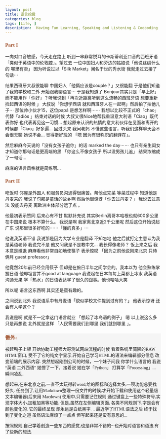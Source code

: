 ```yaml
---
layout: post  
title: 语言拾趣  
categories: blog  
tags: [Life, ]  
description:  Having Fun Learning, Speaking and Listening & Cooooding 
---
```

<h3 style="color: sienna; font-family: Quaver">Part I</h3>

一向对口音敏感，今天走在路上 听到一串非常悦耳的卡斯蒂利亚口音的西班牙语「类似于英语中的伦敦腔」。望过去 一位中国妇人和旁边的姑娘说「他说丝绸什么的 哪里有卖」 因为听说过以「Silk Market」闻名于世的秀水街  我就走过去接了句话⋯  


结果西班牙大叔很能聊 中国妇人「他俩应该是couple？」又很能翻 于是他们知道了我的学校和二外  开始跟我聊语言⋯ 于是我知道了 Bonjour其实只是「早上好」而不能用作「你好」？听我说到「再次近距离听到这么流畅的西班牙语 想要重新捡起西语的时候 」 
大叔说「你想学西语 就和西班牙人在一起啊」然后拍了拍他儿子⋯ 那位帅小伙才15，这位papá 是想怎样啊⋯⋯ 我想以比较不正式的「chao」代替「adiós 」结束对话的时候  大叔又很Nice地帮我重温意大利语「Ciao」既代表你好 也代表再见这一习惯… 想起原来认识的热情的意大利伙伴在见面和离开的时候都「Ciao」好多遍… 回过头来 我问老妈 不懂这些语言，听我们这样聊天会不会很无聊 她说不会…  觉得挺好玩的 「嗯 因为有很称职的翻译在」。

然后麻麻今天说的「没有女孩子追你」的话 marked the day⋯⋯ 也只有亲生闺女才知道你那句话是更高端的黑 「你这么不像女孩子 所以没男孩儿追」 结果浓缩成了一句话… 

麻麻的语言风格就是简练啊…

<h3 style="color: sienna; font-family: Quaver">Part II</h3>

吃饭时 邻座是外国人 和服务员沟通得很痛苦。帮他点完菜 等菜过程中 知道他是丹麦来的 我说了句那是童话的故乡啊 然后他很惊讶「你去过丹麦？」 我说去过意法 没能去丹麦 离欧洲主体部分远了点 。 

他最初表示赞同 后来心有不甘 默默补充说 其实Berlin离哥本哈根也就600多公里 在中国来说 根本不算什么。 我说是啊 我家离北京近2千公里呢  然后这位开始说起广东 说那里很多好吃的⋯⋯「懂的真多」⋯ 

他说我英语不错 我说那是因为大学专业是翻译 不知怎地 他之后就打定主意认为我是英语老师 我说完不是 他又问我是不是教中文… 我长得像老师？ 饭上来之后 我本意是撤退 麻麻看他非常自如地使筷子 表示惊叹 「因为之前他说刚来北京 只待俩月 guest professor」  

他竟然20年前已经会用筷子 但却是在旅日半年之间学会的。我本以为 他会熟练掌握日语 他却坦言并不good at language  我说起在日本每每上菜都上冰水 我英语沟通无果 学「热水」的日语表达学了很久的囧事。他也哈哈大笑     

所以呢 语言这东西啊 其实还是蛮有趣的。

之间说到北外 我说语系中有丹麦语「貌似学校文件提到过有的？」 他表示惊讶 还会有人学这个？ 

我说是啊 就是不一定拿这门语言就业 「想起了冰岛语的例子」  嗯 以上说这么多 只是再想说 北外就是这样 「人民需要我们到哪里 我们就到哪里 」。

<div style="font-family: Ariel; background-color: Whitesmoke">

<h3 style="color: sienna"> 番外: </h2>
 <p> 被赶鸭子上架 开始协助工程师大哥测试网站流程的时候 看着系统里简陋的RAW HTML窗口, 受不了它的纯文字显示,开始自己学习HTML的语法来编辑部分信息 改变前端的展示内容. 突然想起刚到公司的时候，一个妹子问我 你学什么语言的 我说 “英语 二外西语”  她愣了一下，接着说 她在学「Python」 打算学「Processing」... 瞬间凌乱. </p>
 
 <p>  想起来,在来北京之前,一直不太玩得转word,给的图标和选择太多,一项功能总要找好久. 任务到了,让用Markdown整理一份文件的时候,才开始下载和使用这个轻量级文本编辑器(后来用 Macdown)  使用中,只需要记住规则 通过键盘上一些特殊符号,实现字体大小,加粗加黑等功能.  但是,虽然在左侧编辑页面, 各类不同规则下,字是会有颜色变化的. 它的最终呈现 却永远是白纸黑字. .. 最近学了HTML语法之后 终于找到了变化之道 虽然语法麻烦了一点点 但写起来还是蛮有意思的...</p>
 
 按照规则,自己学着创造一些东西的感觉,也是非常不错的~ 也开始对语言和语法,有了些新的想法.
 </div>
  


